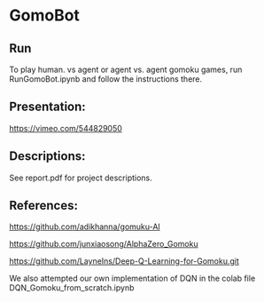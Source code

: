 # GomoBot

## Run

To play human. vs agent or agent vs. agent gomoku games, run RunGomoBot.ipynb and follow the instructions there.


## Presentation:
https://vimeo.com/544829050

## Descriptions:
See report.pdf for project descriptions.

## References:

https://github.com/adikhanna/gomuku-AI

https://github.com/junxiaosong/AlphaZero_Gomoku

https://github.com/LayneIns/Deep-Q-Learning-for-Gomoku.git

We also attempted our own implementation of DQN in the colab file DQN_Gomoku_from_scratch.ipynb
